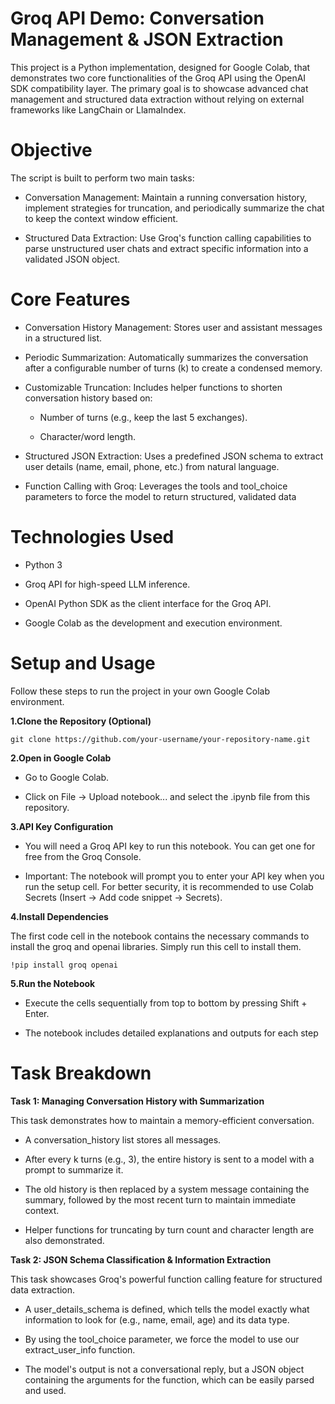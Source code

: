 # Groq API Demo: Conversation Management & JSON Extraction

This project is a Python implementation, designed for Google Colab, that demonstrates two core functionalities of the Groq API using the OpenAI SDK compatibility layer. The primary goal is to showcase advanced chat management and structured data extraction without relying on external frameworks like LangChain or LlamaIndex.

# Objective

The script is built to perform two main tasks:

- Conversation Management: Maintain a running conversation history, implement strategies for truncation, and periodically summarize the chat to keep the context window efficient.

- Structured Data Extraction: Use Groq's function calling capabilities to parse unstructured user chats and extract specific information into a validated JSON object.

# Core Features

- Conversation History Management: Stores user and assistant messages in a structured list.

- Periodic Summarization: Automatically summarizes the conversation after a configurable number of turns (k) to create a condensed memory.

- Customizable Truncation: Includes helper functions to shorten conversation history based on:

  - Number of turns (e.g., keep the last 5 exchanges).

  - Character/word length.

- Structured JSON Extraction: Uses a predefined JSON schema to extract user details (name, email, phone, etc.) from natural language.

- Function Calling with Groq: Leverages the tools and tool_choice parameters to force the model to return structured, validated data

# Technologies Used

- Python 3

- Groq API for high-speed LLM inference.

- OpenAI Python SDK as the client interface for the Groq API.

- Google Colab as the development and execution environment.

# Setup and Usage

Follow these steps to run the project in your own Google Colab environment.

**1.Clone the Repository (Optional)**
```
git clone https://github.com/your-username/your-repository-name.git
```

**2.Open in Google Colab**

- Go to Google Colab.

- Click on File -> Upload notebook... and select the .ipynb file from this repository.

**3.API Key Configuration**

- You will need a Groq API key to run this notebook. You can get one for free from the Groq Console.

- Important: The notebook will prompt you to enter your API key when you run the setup cell. For better security, it is recommended to use Colab Secrets (Insert -> Add code snippet -> Secrets).

**4.Install Dependencies**

The first code cell in the notebook contains the necessary commands to install the groq and openai libraries. Simply run this cell to install them.
```
!pip install groq openai
```

**5.Run the Notebook**

- Execute the cells sequentially from top to bottom by pressing Shift + Enter.

- The notebook includes detailed explanations and outputs for each step

# Task Breakdown

**Task 1: Managing Conversation History with Summarization**

This task demonstrates how to maintain a memory-efficient conversation.

- A conversation_history list stores all messages.

- After every k turns (e.g., 3), the entire history is sent to a model with a prompt to summarize it.

- The old history is then replaced by a system message containing the summary, followed by the most recent turn to maintain immediate context.

- Helper functions for truncating by turn count and character length are also demonstrated.

**Task 2: JSON Schema Classification & Information Extraction**

This task showcases Groq's powerful function calling feature for structured data extraction.

- A user_details_schema is defined, which tells the model exactly what information to look for (e.g., name, email, age) and its data type.

- By using the tool_choice parameter, we force the model to use our extract_user_info function.

- The model's output is not a conversational reply, but a JSON object containing the arguments for the function, which can be easily parsed and used.
